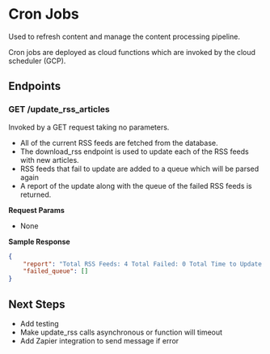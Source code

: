 # Cron Jobs

Used to refresh content and manage the content processing pipeline.

Cron jobs are deployed as cloud functions which are invoked by the cloud scheduler (GCP).


## Endpoints

### GET /update_rss_articles
Invoked by a GET request taking no parameters.
- All of the current RSS feeds are fetched from the database.
- The download_rss endpoint is used to update each of the RSS feeds with new articles.
- RSS feeds that fail to update are added to a queue which will be parsed again
- A report of the update along with the queue of the failed RSS feeds is returned.

**Request Params**
- None

**Sample Response**
```json
{
    "report": "Total RSS Feeds: 4 Total Failed: 0 Total Time to Update: 29.32970881462097 Average Time to update: 7.332427203655243",
    "failed_queue": []
}
```

## Next Steps
- Add testing
- Make update_rss calls asynchronous or function will timeout
- Add Zapier integration to send message if error




 

